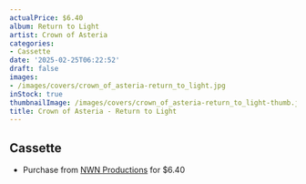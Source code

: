 ```yaml
---
actualPrice: $6.40
album: Return to Light
artist: Crown of Asteria
categories:
- Cassette
date: '2025-02-25T06:22:52'
draft: false
images:
- /images/covers/crown_of_asteria-return_to_light.jpg
inStock: true
thumbnailImage: /images/covers/crown_of_asteria-return_to_light-thumb.jpg
title: Crown of Asteria - Return to Light
---
```


## Cassette
* Purchase from [NWN Productions](http://shop.nwnprod.com/index.php?route=product/product&path=73&product_id=17368&sort=pd.name&order=ASC) for $6.40
